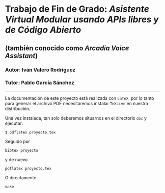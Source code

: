 # Trabajo de Fin de Grado: *Asistente Virtual Modular usando APIs libres y de Código Abierto* 
## (también conocido como *Arcadia Voice Assistant*)

### Autor: Iván Valero Rodríguez
### Tutor: Pablo García Sánchez
___

La documentación de este proyecto está realizada con `LaTeX`, por lo
tanto para generar el archivo PDF necesitaremos instalar `TeXLive` en
nuestra distribución.

Una vez instalada, tan solo deberemos situarnos en el directorio `doc` y ejecutar:

`
$ pdflatex proyecto.tex
`

Seguido por

    bibtex proyecto
    
y de nuevo

    pdflatex proyecto.tex

O directamente

    make
    
